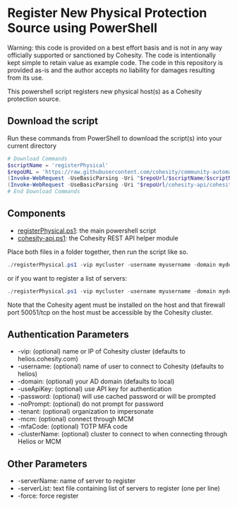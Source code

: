 # Register New Physical Protection Source using PowerShell

Warning: this code is provided on a best effort basis and is not in any way officially supported or sanctioned by Cohesity. The code is intentionally kept simple to retain value as example code. The code in this repository is provided as-is and the author accepts no liability for damages resulting from its use.

This powershell script registers new physical host(s) as a Cohesity protection source.

## Download the script

Run these commands from PowerShell to download the script(s) into your current directory

```powershell
# Download Commands
$scriptName = 'registerPhysical'
$repoURL = 'https://raw.githubusercontent.com/cohesity/community-automation-samples/main/powershell'
(Invoke-WebRequest -UseBasicParsing -Uri "$repoUrl/$scriptName/$scriptName.ps1").content | Out-File "$scriptName.ps1"; (Get-Content "$scriptName.ps1") | Set-Content "$scriptName.ps1"
(Invoke-WebRequest -UseBasicParsing -Uri "$repoUrl/cohesity-api/cohesity-api.ps1").content | Out-File cohesity-api.ps1; (Get-Content cohesity-api.ps1) | Set-Content cohesity-api.ps1
# End Download Commands
```

## Components

* [registerPhysical.ps1](https://raw.githubusercontent.com/cohesity/community-automation-samples/main/powershell/registerPhysical/registerPhysical.ps1): the main powershell script
* [cohesity-api.ps1](https://raw.githubusercontent.com/cohesity/community-automation-samples/main/powershell/cohesity-api/cohesity-api.ps1): the Cohesity REST API helper module

Place both files in a folder together, then run the script like so.

```powershell
./registerPhysical.ps1 -vip mycluster -username myusername -domain mydomain.net -serverName w2016.mydomin.net
```

or if you want to register a list of servers:

```powershell
./registerPhysical.ps1 -vip mycluster -username myusername -domain mydomain.net -serverList ./servers.txt
```

Note that the Cohesity agent must be installed on the host and that firewall port 50051/tcp on the host must be accessible by the Cohesity cluster.

## Authentication Parameters

* -vip: (optional) name or IP of Cohesity cluster (defaults to helios.cohesity.com)
* -username: (optional) name of user to connect to Cohesity (defaults to helios)
* -domain: (optional) your AD domain (defaults to local)
* -useApiKey: (optional) use API key for authentication
* -password: (optional) will use cached password or will be prompted
* -noPrompt: (optional) do not prompt for password
* -tenant: (optional) organization to impersonate
* -mcm: (optional) connect through MCM
* -mfaCode: (optional) TOTP MFA code
* -clusterName: (optional) cluster to connect to when connecting through Helios or MCM

## Other Parameters

* -serverName: name of server to register
* -serverList: text file containing list of servers to register (one per line)
* -force: force register
